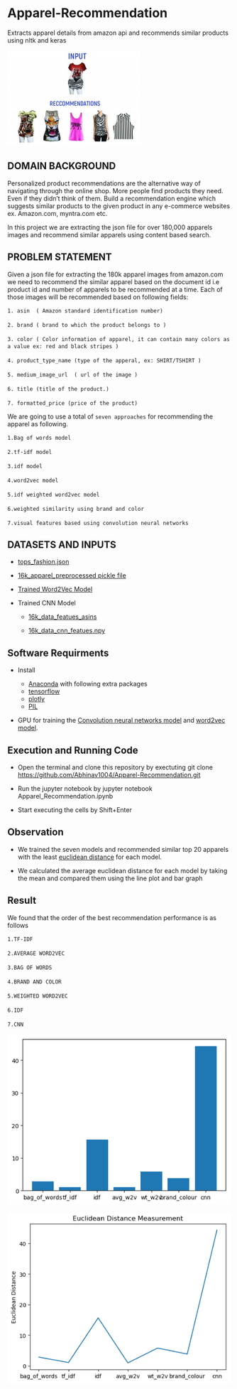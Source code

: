 # Apparel-Recommendation

Extracts apparel details from amazon api and recommends similar products using nltk and keras

![](images/recommendation.jpg)

## DOMAIN BACKGROUND

Personalized product recommendations are the alternative way of navigating through the online shop. More people find products they need. Even if they didn’t think of them. Build a recommendation engine which suggests similar products to the given product in any e-commerce websites ex. Amazon.com, myntra.com etc.

In this project we are extracting the json file for over 180,000 apparels images and recommend similar apparels using content based search.

## PROBLEM STATEMENT

Given a json file for extracting the 180k apparel images from amazon.com we need to recommend the similar apparel based on the document id i.e product id and number of apparels to be recommended at a time.
Each of those images will be recommended based on following fields:
```
1. asin  ( Amazon standard identification number)

2. brand ( brand to which the product belongs to )

3. color ( Color information of apparel, it can contain many colors as   a value ex: red and black stripes ) 

4. product_type_name (type of the apperal, ex: SHIRT/TSHIRT )

5. medium_image_url  ( url of the image )

6. title (title of the product.)

7. formatted_price (price of the product)
```
We are going to use a total of `seven approaches` for recommending the apparel as following.

```
1.Bag of words model

2.tf-idf model

3.idf model

4.word2vec model

5.idf weighted word2vec model

6.weighted similarity using brand and color

7.visual features based using convolution neural networks
```

## DATASETS AND INPUTS

* [tops_fashion.json](https://drive.google.com/file/d/11ch_27I3oqGlu-VhYyWJmEk6nLO3wdRE/view?usp=sharing)

* [16k_apparel_preprocessed pickle file](https://drive.google.com/open?id=1yDZDY2Y-4VvPSxJeCyPhqhxfNtAW9e6j)

* [Trained Word2Vec Model](https://drive.google.com/file/d/1FByX9HSM8KhNL0rdp3jWD_xpmbVt8Dy0/view?usp=sharing)

* Trained CNN Model

	* [16k_data_featues_asins ](https://drive.google.com/file/d/1C1wesaQzomPVNcYp0MpW8Tn7Xuk2ugZf/view?usp=sharing)

	* [16k_data_cnn_featues.npy](https://drive.google.com/file/d/1cQ7HJYfhJjYSN1I1wi_4ejl9AaW78uTJ/view?usp=sharing)

## Software Requirments

* Install 
	* [Anaconda](https://www.anaconda.com/download/#linux) with following extra packages
	* [tensorflow](https://www.tensorflow.org/)
	* [plotly](https://plot.ly/)
	* [PIL](https://pillow.readthedocs.io/en/5.2.x/)

* GPU for training the [Convolution neural networks model](https://en.wikipedia.org/wiki/Convolutional_neural_network) and [word2vec model](https://en.wikipedia.org/wiki/Word2vec).

## Execution and Running Code

* Open the terminal and clone this repository by exectuting git clone https://github.com/Abhinav1004/Apparel-Recommendation.git

* Run the jupyter notebook by jupyter notebook Apparel_Recommendation.ipynb

* Start executing the cells by Shift+Enter

## Observation

* We trained the seven models and recommended similar top 20 apparels with the least [euclidean distance](https://en.wikipedia.org/wiki/Euclidean_distance) for each model.

* We calculated the average euclidean distance for each model by taking the mean and compared them using the line plot and bar graph

## Result

We found that the order of the best recommendation performance is as follows 
```
1.TF-IDF

2.AVERAGE WORD2VEC

3.BAG OF WORDS

4.BRAND AND COLOR

5.WEIGHTED WORD2VEC

6.IDF

7.CNN
```
![](images/comparison1.png)

![](images/comparison2.png)
